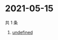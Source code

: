 # 2021-05-15

共 1 条

<!-- BEGIN -->
<!-- 最后更新时间 Sat May 15 2021 23:06:32 GMT+0800 (China Standard Time) -->

1. [undefined](https://www.zhihu.com/search?q=宝可梦大探险)

<!-- END -->
